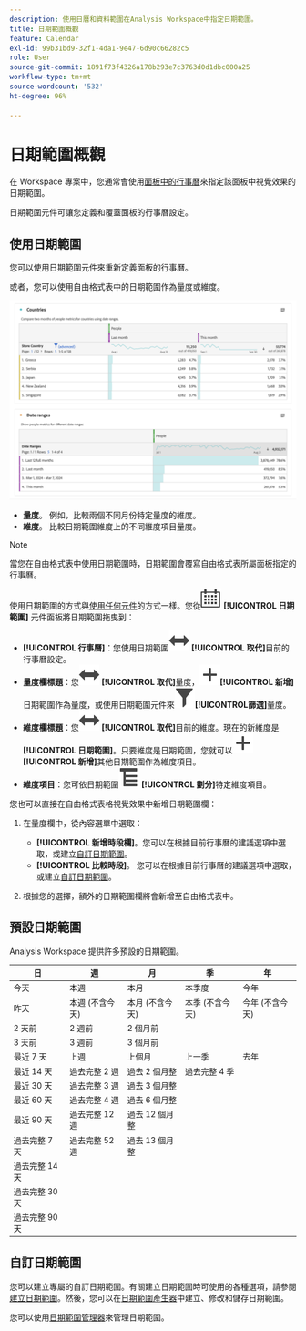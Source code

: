 ```yaml
---
description: 使用日曆和資料範圍在Analysis Workspace中指定日期範圍。
title: 日期範圍概觀
feature: Calendar
exl-id: 99b31bd9-32f1-4da1-9e47-6d90c66282c5
role: User
source-git-commit: 1891f73f4326a178b293e7c3763d0d1dbc000a25
workflow-type: tm+mt
source-wordcount: '532'
ht-degree: 96%

---
```


# 日期範圍概觀

在 Workspace 專案中，您通常會使用[面板中的行事曆](/help/analysis-workspace/c-panels/panels.md#calendar)來指定該面板中視覺效果的日期範圍。

日期範圍元件可讓您定義和覆蓋面板的行事曆設定。

<!-- Very old video, should we show it?

+++ View a video illustrating use of calendar and date ranges

>[!VIDEO](https://video.tv.adobe.com/v/24136?format=jpeg)

{{videoaa}}
+++

-->

## 使用日期範圍

您可以使用日期範圍元件來重新定義面板的行事曆。

或者，您可以使用自由格式表中的日期範圍作為量度或維度。

![日期範圍使用](/help/components/date-ranges/assets/date-ranges-usage.png)

- **量度**。 例如，比較兩個不同月份特定量度的維度。
- **維度**。 比較日期範圍維度上的不同維度項目量度。

>[!NOTE]
>
>當您在自由格式表中使用日期範圍時，日期範圍會覆寫自由格式表所屬面板指定的行事曆。
>

使用日期範圍的方式與[使用任何元件](/help/components/overview.md#analysis-workspace-components)的方式一樣。您從![行事曆](/help/assets/icons/Calendar.svg) **[!UICONTROL 日期範圍]** 元件面板將日期範圍拖曳到：

- **[!UICONTROL 行事曆]**：您使用日期範圍![切換](/help/assets/icons/Switch.svg) **[!UICONTROL 取代]**&#x200B;目前的行事曆設定。
- **量度欄標題**：您![切換](/help/assets/icons/Switch.svg) **[!UICONTROL 取代]**&#x200B;量度，![新增](/help/assets/icons/Add.svg)**[!UICONTROL 新增&#x200B;]**&#x200B;日期範圍作為量度，或使用日期範圍元件來![篩選](/help/assets/icons/Filter.svg)**[!UICONTROL &#x200B;篩選&#x200B;]**&#x200B;量度。
- **維度欄標題**：您![切換](/help/assets/icons/Switch.svg) **[!UICONTROL 取代]**&#x200B;目前的維度。現在的新維度是&#x200B;**[!UICONTROL 日期範圍]**。只要維度是日期範圍，您就可以![新增](/help/assets/icons/Add.svg)**[!UICONTROL 新增&#x200B;]**&#x200B;其他日期範圍作為維度項目。
- **維度項目**：您可依日期範圍![劃分](/help/assets/icons/Breakdown.svg) **[!UICONTROL 劃分]**&#x200B;特定維度項目。

您也可以直接在自由格式表格視覺效果中新增日期範圍欄：

1. 在量度欄中，從內容選單中選取：

   - **[!UICONTROL 新增時段欄]**。您可以在根據目前行事曆的建議選項中選取，或建立[自訂日期範圍](#custom-date-ranges)。
   - **[!UICONTROL 比較時段]**。 您可以在根據目前行事曆的建議選項中選取，或建立[自訂日期範圍](#custom-date-ranges)。

1. 根據您的選擇，額外的日期範圍欄將會新增至自由格式表中。

## 預設日期範圍

Analysis Workspace 提供許多預設的日期範圍。


| 日 | 週 | 月 | 季 | 年 |
|---|---|---|---|---|
| 今天 | 本週 | 本月 | 本季度 | 今年 |
| 昨天 | 本週 (不含今天) | 本月 (不含今天) | 本季 (不含今天) | 今年 (不含今天) |
| 2 天前 | 2 週前 | 2 個月前 |   |  |
| 3 天前 | 3 週前 | 3 個月前 |  | |
| 最近 7 天 | 上週 | 上個月 | 上一季 | 去年 |
| 最近 14 天 | 過去完整 2 週 | 過去 2 個月整 | 過去完整 4 季 | |
| 最近 30 天 | 過去完整 3 週 | 過去 3 個月整 | | |
| 最近 60 天 | 過去完整 4 週 | 過去 6 個月整 | | |
| 最近 90 天 | 過去完整 12 週 | 過去 12 個月整 | | |
| 過去完整 7 天 | 過去完整 52 週 | 過去 13 個月整 | | |
| 過去完整 14 天 | | | | |
| 過去完整 30 天 | | | | |
| 過去完整 90 天 | | | | |

<table style="table-layout:fixed">

## 自訂日期範圍

您可以建立專屬的自訂日期範圍。有關建立日期範圍時可使用的各種選項，請參閱[建立日期範圍](/help/components/date-ranges/create.md)。然後，您可以在[日期範圍產生器](create.md#date-range-builder)中建立、修改和儲存日期範圍。

您可以使用[日期範圍管理器](manage.md)來管理日期範圍。

